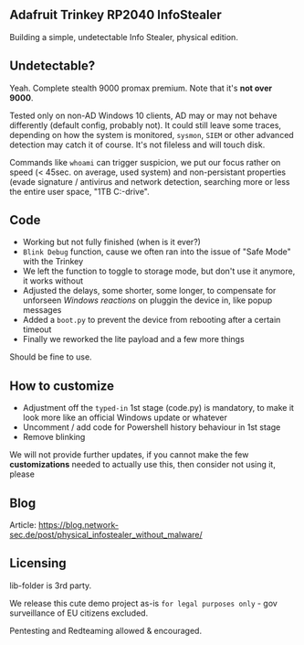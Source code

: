 ## Adafruit Trinkey RP2040 InfoStealer
Building a simple, undetectable Info Stealer, physical edition.

## Undetectable?
Yeah. Complete stealth 9000 promax premium. Note that it's **not over 9000**. 

Tested only on non-AD Windows 10 clients, AD may or may not behave differently (default config, probably not). It could still leave some traces, depending on how the system is monitored, `sysmon`, `SIEM` or other advanced detection may catch it of course. It's not fileless and will touch disk. 

Commands like `whoami` can trigger suspicion, we put our focus rather on speed (< 45sec. on average, used system) and non-persistant properties (evade signature / antivirus and network detection, searching more or less the entire user space, "1TB C:-drive". 

## Code
- Working but not fully finished (when is it ever?)
- `Blink Debug` function, cause we often ran into the issue of "Safe Mode" with the Trinkey
- We left the function to toggle to storage mode, but don't use it anymore, it works without
- Adjusted the delays, some shorter, some longer, to compensate for unforseen *Windows reactions* on pluggin the device in, like popup messages
- Added a `boot.py` to prevent the device from rebooting after a certain timeout
- Finally we reworked the lite payload and a few more things

Should be fine to use. 

## How to customize
- Adjustment off the `typed-in` 1st stage (code.py) is mandatory, to make it look more like an official Windows update or whatever
- Uncomment / add code for Powershell history behaviour in 1st stage
- Remove blinking

We will not provide further updates, if you cannot make the few **customizations** needed to actually use this, then consider not using it, please 

## Blog
Article: https://blog.network-sec.de/post/physical_infostealer_without_malware/

## Licensing
lib-folder is 3rd party. 

We release this cute demo project as-is `for legal purposes only` - gov surveillance of EU citizens excluded. 

Pentesting and Redteaming allowed & encouraged. 

